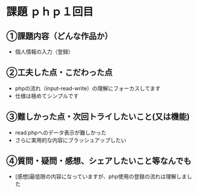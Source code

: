 # 課題  ｐｈｐ１回目

## ①課題内容（どんな作品か）
- 個人情報の入力（登録）

## ②工夫した点・こだわった点
- phpの流れ（input-read-write）の理解にフォーカスしてます
- 仕様は極めてシンプルです

## ③難しかった点・次回トライしたいこと(又は機能)
- read.phpへのデータ表示が難しかった
- さらに実用的な内容にブラッシュアップしたい

## ④質問・疑問・感想、シェアしたいこと等なんでも
- [感想]最低限の内容になっていますが、php使用の登録の流れは理解しました
